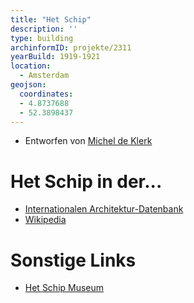 ```yaml
---
title: "Het Schip"
description: ''
type: building
archinformID: projekte/2311
yearBuild: 1919-1921
location:
  - Amsterdam
geojson:
  coordinates:
  - 4.8737688
  - 52.3898437
---
```


* Entworfen von [Michel de Klerk](/tags/Michel-de-Klerk)

# Het Schip in der...
* [Internationalen Architektur-Datenbank](https://deu.archinform.net/projekte/2311.htm)
* [Wikipedia](https://de.wikipedia.org/wiki/Het_Schip)

# Sonstige Links
* [Het Schip Museum](https://www.hetschip.nl/other/de)
